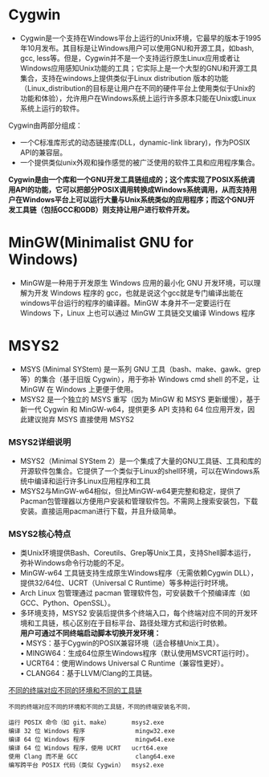 # Cygwin
* Cygwin是一个支持在Windows平台上运行的Unix环境，它最早的版本于1995年10月发布。其目标是让Windows用户可以使用GNU和开源工具，如bash, gcc, less等。但是，Cygwin并不是一个支持运行原生Linux应用或者让Windows应用感知Unix功能的工具；它实际上是一个大型的GNU和开源工具集合，支持在windows上提供类似于Linux distribution 版本的功能（Linux_distribution的目标是让用户在不同的硬件平台上使用类似于Unix的功能和体验），允许用户在Windows系统上运行许多原本只能在Unix或Linux系统上运行的软件。

Cygwin由两部分组成：

* 一个C标准库形式的动态链接库(DLL，dynamic-link library)，作为POSIX API的兼容层。
* 一个提供类似unix外观和操作感觉的被广泛使用的软件工具和应用程序集合。
  
**Cygwin是由一个库和一个GNU开发工具链组成的；这个库实现了POSIX系统调用API的功能，它可以把部分POSIX调用转换成Windows系统调用，从而支持用户在Windows平台上可以运行大量与Unix系统类似的应用程序；而这个GNU开发工具链（包括GCC和GDB）则支持让用户进行软件开发。**

# MinGW(Minimalist GNU for Windows)  
* MinGW是一种用于开发原生 Windows 应用的最小化 GNU 开发环境，可以理解为开发 Windows 程序的 gcc，也就是说这个gcc就是专门编译出能在windows平台运行的程序的编译器。MinGW 本身并不一定要运行在 Windows 下，Linux 上也可以通过 MinGW 工具链交叉编译 Windows 程序
# MSYS2
* MSYS (Minimal SYStem) 是一系列 GNU 工具（bash、make、gawk、grep等）的集合（基于旧版 Cygwin），用于弥补 Windows cmd shell 的不足，让 MinGW 在 Windows 上更便于使用。
* MSYS2 是一个独立的 MSYS 重写（因为 MinGW 和 MSYS 更新缓慢），基于新一代 Cygwin 和 MinGW-w64，提供更多 API 支持和 64 位应用开发，因此建议抛弃 MSYS 直接使用 MSYS2
### MSYS2详细说明
- MSYS2（Minimal SYStem 2）是一个集成了大量的GNU工具链、工具和库的开源软件包集合。它提供了一个类似于Linux的shell环境，可以在Windows系统中编译和运行许多Linux应用程序和工具
- MSYS2与MinGW-w64相似，但比MinGW-w64更完整和稳定，提供了Pacman包管理器以方便用户安装和管理软件包。不需网上搜索安装包，下载安装。直接运用pacman进行下载，并且升级简单。
### MSYS2核心特点
- 类Unix环境提供Bash、Coreutils、Grep等Unix工具，支持Shell脚本运行，弥补Windows命令行功能的不足。
- MinGW-w64 工具链支持生成原生Windows程序（无需依赖Cygwin DLL），提供32/64位、UCRT（Universal C Runtime）等多种运行时环境。
- Arch Linux 包管理通过 pacman 管理软件包，可安装数千个预编译库（如GCC、Python、OpenSSL）。
- 多环境支持，MSYS2 安装后提供多个终端入口，每个终端对应不同的开发环境和工具链，​核心区别在于目标平台、路径处理方式和运行时依赖。  
  **用户可通过不同终端启动脚本切换开发环境：**  
  • MSYS：基于Cygwin的POSIX兼容环境（适合移植Unix工具）。  
  • MINGW64：生成64位原生Windows程序（默认使用MSVCRT运行时）。  
  • UCRT64：使用Windows Universal C Runtime（兼容性更好）。  
  • CLANG64：基于LLVM/Clang的工具链。

[不同的终端对应不同的环境和不同的工具链](https://blog.csdn.net/pumpkin84514/article/details/144410387)  
```  
不同的终端对应不同的环境和不同的工具链，不同的终端安装名不同，

运行 POSIX 命令（如 git、make）	     msys2.exe  
编译 32 位 Windows 程序	            mingw32.exe  
编译 64 位 Windows 程序	            mingw64.exe  
编译 64 位 Windows 程序，使用 UCRT	 ucrt64.exe  
使用 Clang 而不是 GCC	            clang64.exe  
编写跨平台 POSIX 代码（类似 Cygwin）  msys2.exe  
```
